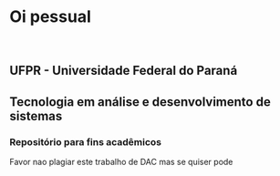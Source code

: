 ﻿<h1>Oi pessual</h1><br>
<h2>UFPR - Universidade Federal do Paraná</h2>
<h2>Tecnologia em análise e desenvolvimento de sistemas</h2>
<h3>Repositório para fins acadêmicos</h3>
<p>Favor nao plagiar este trabalho de DAC mas se quiser pode</p>